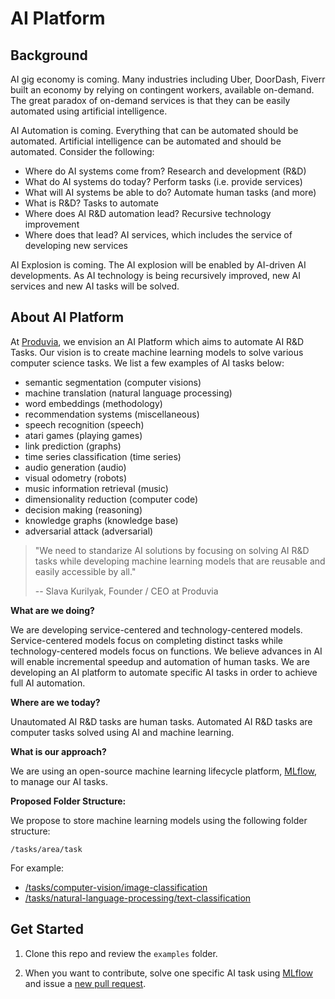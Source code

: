 # AI Platform

## Background

AI gig economy is coming. Many industries including Uber, DoorDash, Fiverr built an economy by relying on contingent workers, available on-demand. The great paradox of on-demand services is that they can be easily automated using artificial intelligence.

AI Automation is coming. Everything that can be automated should be automated. Artificial intelligence can be automated and should be automated. Consider the following:

- Where do AI systems come from? Research and development (R&D)
- What do AI systems do today? Perform tasks (i.e. provide services)
- What will AI systems be able to do? Automate human tasks (and more)
- What is R&D? Tasks to automate
- Where does AI R&D automation lead? Recursive technology improvement
- Where does that lead? AI services, which includes the service of developing new services

AI Explosion is coming. The AI explosion will be enabled by AI-driven AI developments. As AI technology is being recursively improved, new AI services and new AI tasks will be solved.

## About AI Platform

At [Produvia](https://produvia.com), we envision an AI Platform which aims to automate AI R&D Tasks. Our vision is to create machine learning models to solve various computer science tasks. We list a few examples of AI tasks below:

- semantic segmentation (computer visions)
- machine translation (natural language processing)
- word embeddings (methodology)
- recommendation systems (miscellaneous)
- speech recognition (speech)
- atari games (playing games)
- link prediction (graphs)
- time series classification (time series)
- audio generation (audio)
- visual odometry (robots)
- music information retrieval (music)
- dimensionality reduction (computer code)
- decision making (reasoning)
- knowledge graphs (knowledge base)
- adversarial attack (adversarial)

> "We need to standarize AI solutions by focusing on solving AI R&D tasks while developing machine learning models that are reusable and easily accessible by all."
>
> -- Slava Kurilyak, Founder / CEO at Produvia

**What are we doing?**

We are developing service-centered and technology-centered models. Service-centered models focus on completing distinct tasks while technology-centered models focus on functions. We believe advances in AI will enable incremental speedup and automation of human tasks. We are developing an AI platform to automate specific AI tasks in order to achieve full AI automation.

**Where are we today?**

Unautomated AI R&D tasks are human tasks. Automated AI R&D tasks are computer tasks solved using AI and machine learning.

**What is our approach?**

We are using an open-source machine learning lifecycle platform, [MLflow](https://mlflow.org/), to manage our AI tasks.

**Proposed Folder Structure:**

We propose to store machine learning models using the following folder structure:

`/tasks/area/task`

For example:

- [/tasks/computer-vision/image-classification](https://github.com/produvia/ai-platform/tree/master/tasks/computer-vision/image-classification)
- [/tasks/natural-language-processing/text-classification](https://github.com/produvia/ai-platform/tree/master/tasks/natural-language-processing/text-classification)

## Get Started

1. Clone this repo and review the `examples` folder.

2. When you want to contribute, solve one specific AI task using [MLflow](https://mlflow.org/) and issue a [new pull request](https://github.com/produvia/ai-platform/pulls).
